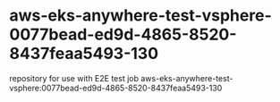 # aws-eks-anywhere-test-vsphere-0077bead-ed9d-4865-8520-8437feaa5493-130
repository for use with E2E test job aws-eks-anywhere-test-vsphere:0077bead-ed9d-4865-8520-8437feaa5493-130
